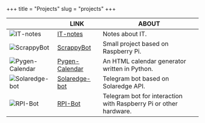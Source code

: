 +++
title = "Projects"
slug = "projects"
+++

|  | LINK | ABOUT |
|---|------|-------|
| ![IT-notes](../../images/itnotes.png) | [IT-notes](https://fatualux.github.io/it-notes/) | Notes about IT. |
| ![ScrappyBot](../../images/scrappybot.png) | [ScrappyBot](https://gitlab.com/fatualux/scrappybot) | Small project based on Raspberry Pi. |
| ![Pygen-Calendar](../../images/pygen-cal.png) | [Pygen-Calendar](https://gitlab.com/fatualux/pygen-calendar) | An HTML calendar generator written in Python. |
| ![Solaredge-bot](../../images/solaredge-bot.png) | [Solaredge-bot](https://gitlab.com/fatualux/solaredge-bot) | Telegram bot based on Solaredge API. |
| ![RPI-Bot](../../images/rpi-bot.png) | [RPI-Bot](https://gitlab.com/fatualux/rpi-bot) | Telegram bot for interaction with Raspberry Pi or other hardware. |
